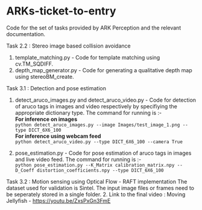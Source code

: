 # ARKs-ticket-to-entry
Code for the set of tasks provided by ARK Perception and the relevant documentation.

Task 2.2 : Stereo image based collision avoidance

  1. template_matching.py - Code for template matching using cv.TM_SQDIFF.
  2. depth_map_generator.py - Code for generating a qualitative depth map using stereoBM_create.

Task 3.1 : Detection and pose estimation

  1. detect_aruco_images.py and detect_aruco_video.py - Code for detection of aruco tags in images and video respectively by specifiying the appropriate dictionary type. The command for running is :-  
  **For inference on images**   
`python detect_aruco_images.py --image Images/test_image_1.png --type DICT_6X6_100`  
  **For inference using webcam feed**  
`python detect_aruco_video.py --type DICT_6X6_100 --camera True ` 

  2. pose_estimation.py - Code for pose estimation of aruco tags in images and live video feed.
  The command for running is :-  
`python pose_estimation.py --K_Matrix calibration_matrix.npy --D_Coeff distortion_coefficients.npy --type DICT_6X6_100`  

Task 3.2 : Motion sensing using Optical Flow - RAFT implementation 
      The dataset used for validation is Sintel. The input image files or frames need to be seperately stored in a single folder.
  2. Link to the final video : 
   Moving Jellyfish - https://youtu.be/ZxsPxGn3FmE
     
  
